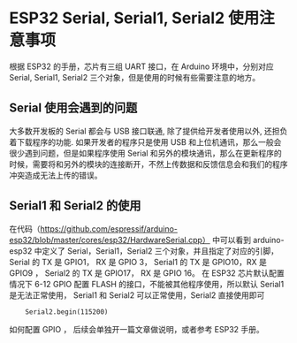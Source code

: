# ESP32 Serial, Serial1, Serial2 使用注意事项
根据 ESP32 的手册，芯片有三组 UART 接口，在 Arduino 环境中，分别对应 Serial, Serial1, Serial2 三个对象，但是使用的时候有些需要注意的地方。

## Serial 使用会遇到的问题
大多数开发板的 Serial 都会与 USB 接口联通, 除了提供给开发者使用以外, 还担负着下载程序的功能. 如果开发者的程序只是使用 USB 和上位机通讯，那么一般会很少遇到问题，但是如果程序使用 Serial 和另外的模块通讯，那么在更新程序的时候，需要将和另外的模块的连接断开，不然上传数据和反馈信息会和我们的程序冲突造成无法上传的错误。

## Serial1 和 Serial2 的使用
在代码（https://github.com/espressif/arduino-esp32/blob/master/cores/esp32/HardwareSerial.cpp） 中可以看到 arduino-esp32 中定义了 Serial，Serial1，Serial2 三个对象，并且指定了对应的引脚， Serial 的 TX 是 GPIO1， RX 是 GPIO 3， Serial1 的 TX 是 GPIO10，RX 是 GPIO9 ， Serial2 的 TX 是 GPIO17， RX 是 GPIO 16。 
在 ESP32 芯片默认配置情况下 6-12 GPIO 配置 FLASH 的接口，不能被其他程序使用，所以默认 Serial1 是无法正常使用， Serial1 和 Serial2 可以正常使用，Serial2 直接使用即可
```
    Serial2.begin(115200)
```
如何配置 GPIO ， 后续会单独开一篇文章做说明，或者参考 ESP32 手册。